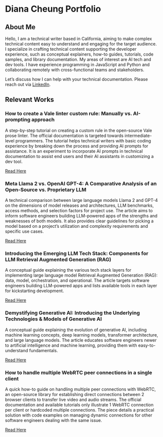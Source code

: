 # Diana Cheung Portfolio

## About Me

Hello, I am a technical writer based in California, aiming to make complex technical content easy to understand and engaging for the target audience. I specialize in crafting technical content supporting the developer experience, such as conceptual explainers, how-to guides, tutorials, code samples, and library documentation. My areas of interest are AI tech and dev tools. I have experience programming in JavaScript and Python and collaborating remotely with cross-functional teams and stakeholders.

Let’s discuss how I can help with your technical documentation. Please reach out via [LinkedIn](https://www.linkedin.com/in/meetdianacheung/).

## Relevant Works

### How to create a Vale linter custom rule: Manually vs. AI-prompting approach

A step-by-step tutorial on creating a custom rule in the open-source Vale prose linter. The official documentation is targeted towards intermediate-level programmers. The tutorial helps technical writers with basic coding experience by breaking down the process and providing AI prompts for assistance. It is an experiment to incorporate AI prompts in technical documentation to assist end users and their AI assistants in customizing a dev tool.

[Read Here](https://medium.com/@meetdianacheung/how-to-create-a-vale-linter-custom-rule-031aa00e4100)

### Meta Llama 2 vs. OpenAI GPT-4: A Comparative Analysis of an Open-Source vs. Proprietary LLM

A technical comparison between large language models Llama 2 and GPT-4 on the dimensions of model releases and architectures, LLM benchmarks, access methods, and selection factors for project use. The article aims to inform software engineers building LLM-powered apps of the strengths and weaknesses of both models. It also provides clear guidelines for picking a model based on a project’s utilization and complexity requirements and specific use cases.

[Read Here](https://medium.com/@meetdianacheung/meta-llama-2-vs-openai-gpt-4-785589efe15e)

### Introducing the Emerging LLM Tech Stack: Components for LLM Retrieval Augmented Generation (RAG)

A conceptual guide explaining the various tech stack layers for implementing large language model Retrieval Augmented Generation (RAG): data, model, orchestration, and operational. The article targets software engineers building LLM-powered apps and lists available tools in each layer for kickstarting development.

[Read Here](https://medium.com/@meetdianacheung/introducing-the-emerging-llm-tech-stack-17ddc83ca640)

### Demystifying Generative AI: Introducing the Underlying Technologies & Models of Generative AI

A conceptual guide explaining the evolution of generative AI, including machine learning concepts, deep learning models, transformer architecture, and large language models. The article educates software engineers newer to artificial intelligence and machine learning, providing them with easy-to-understand fundamentals.

[Read Here](https://www.codesmith.io/blog/demystifying-generative-ai-introducing-the-underlying-technologies-models-of-generative-ai)

### How to handle multiple WebRTC peer connections in a single client

A quick how-to guide on handling multiple peer connections with WebRTC, an open-source library for establishing direct connections between 2 browser clients to transfer live video and audio streams. The official documentation and available tutorials only illustrate 1 WebRTC connection per client or hardcoded multiple connections. The piece details a practical solution with code examples on managing dynamic connections for other software engineers dealing with the same issue.

[Read Here](https://medium.com/@meetdianacheung/how-to-handle-multiple-webrtc-peer-connections-in-a-single-client-e316c452aad9)
